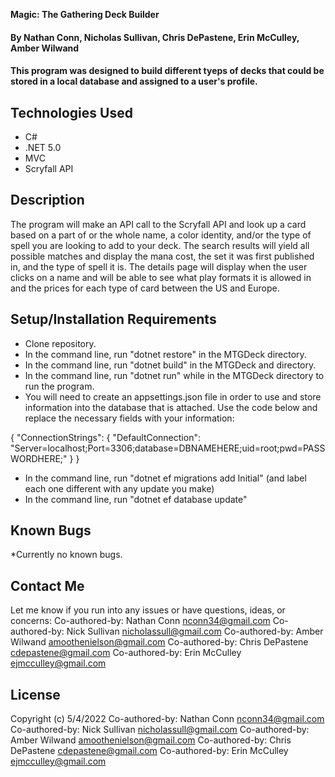 **Magic: The Gathering Deck Builder**

#### By **Nathan Conn, Nicholas Sullivan, Chris DePastene, Erin McCulley, Amber Wilwand**

#### This program was designed to build different tyeps of decks that could be stored in a local database and assigned to a user's profile. 


## Technologies Used

* C#
* .NET 5.0
* MVC
* Scryfall API



## Description

The program will make an API call to the Scryfall API and look up a card based on a part of or the whole name, a color identity, and/or the type of spell you are looking to add to your deck. The search results will yield all possible matches and display the mana cost, the set it was first published in, and the type of spell it is. The details page will display when the user clicks on a name and will be able to see what play formats it is allowed in and the prices for each type of card between the US and Europe.

## Setup/Installation Requirements

* Clone repository.
* In the command line, run "dotnet restore" in the MTGDeck directory.
* In the command line, run "dotnet build" in  the MTGDeck and directory.
* In the command line, run "dotnet run" while in the MTGDeck directory to run the program.
* You will need to create an appsettings.json file in order to use and store information into the database that is attached. Use the code below and replace the necessary fields with your information:

{
    "ConnectionStrings": {
        "DefaultConnection": "Server=localhost;Port=3306;database=DBNAMEHERE;uid=root;pwd=PASSWORDHERE;"
    }
}

* In the command line, run "dotnet ef migrations add Initial" (and label each one different with any update you make)
* In the command line, run "dotnet ef database update"


## Known Bugs

*Currently no known bugs.

## Contact Me

Let me know if you run into any issues or have questions, ideas, or concerns:
Co-authored-by: Nathan Conn <nconn34@gmail.com>
Co-authored-by: Nick Sullivan <nicholassull@gmail.com>
Co-authored-by: Amber Wilwand <amoothenielson@gmail.com>
Co-authored-by: Chris DePastene <cdepastene@gmail.com>
Co-authored-by: Erin McCulley <ejmcculley@gmail.com>	

## License

Copyright (c) 5/4/2022 Co-authored-by: Nathan Conn <nconn34@gmail.com>
Co-authored-by: Nick Sullivan <nicholassull@gmail.com>
Co-authored-by: Amber Wilwand <amoothenielson@gmail.com>
Co-authored-by: Chris DePastene <cdepastene@gmail.com>
Co-authored-by: Erin McCulley <ejmcculley@gmail.com>
